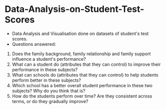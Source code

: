 # Data-Analysis-on-Student-Test-Scores

- Data Analysis and Visualisation done on datasets of student's test scores.
- Questions answered:
1. Does the family background, family relationship and family support influence a student's performance?
2. What can a student do (attributes that they can control) to improve their performance in these subjects?
3. What can schools do (attributes that they can control) to help students perform better in these subjects?
4. Which school has a better overall student performance in these two subjects? Why do you think that is?
5. How do the students perform over time? Are they consistent across terms, or do they gradually improve?
